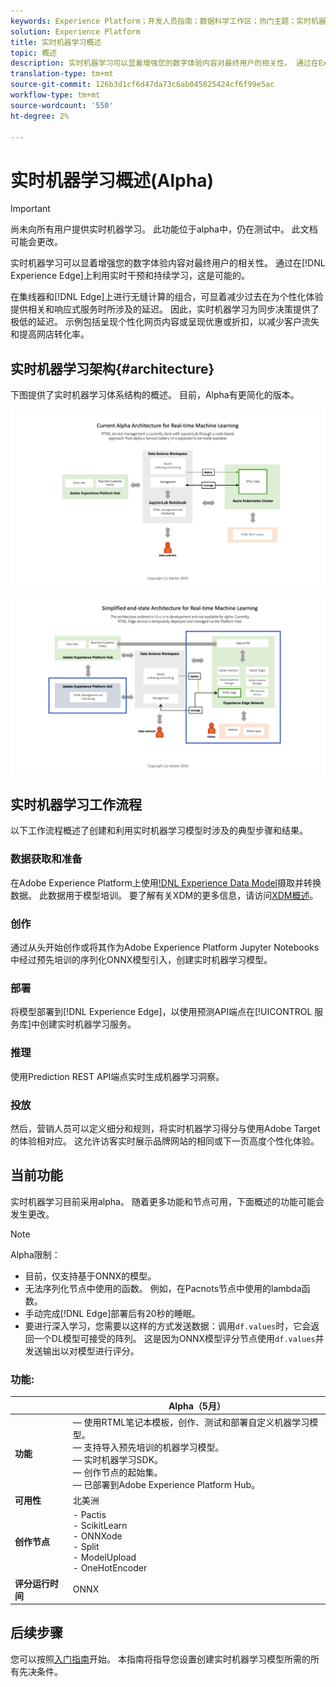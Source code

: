 ```yaml
---
keywords: Experience Platform；开发人员指南；数据科学工作区；热门主题；实时机器学习；
solution: Experience Platform
title: 实时机器学习概述
topic: 概述
description: 实时机器学习可以显着增强您的数字体验内容对最终用户的相关性。 通过在Experience Edge上利用实时参考和持续学习，可以实现这一点。
translation-type: tm+mt
source-git-commit: 126b3d1cf6d47da73c6ab045825424cf6f99e5ac
workflow-type: tm+mt
source-wordcount: '550'
ht-degree: 2%

---
```



# 实时机器学习概述(Alpha)

>[!IMPORTANT]
>
>尚未向所有用户提供实时机器学习。 此功能位于alpha中，仍在测试中。 此文档可能会更改。

实时机器学习可以显着增强您的数字体验内容对最终用户的相关性。 通过在[!DNL Experience Edge]上利用实时干预和持续学习，这是可能的。

在集线器和[!DNL Edge]上进行无缝计算的组合，可显着减少过去在为个性化体验提供相关和响应式服务时所涉及的延迟。 因此，实时机器学习为同步决策提供了极低的延迟。 示例包括呈现个性化网页内容或呈现优惠或折扣，以减少客户流失和提高网店转化率。

## 实时机器学习架构{#architecture}

下图提供了实时机器学习体系结构的概述。 目前，Alpha有更简化的版本。

![阿尔法](../images/rtml/alpha-arch.png)

![简化的概述](../images/rtml/end-to-end-arch.png)

## 实时机器学习工作流程

以下工作流程概述了创建和利用实时机器学习模型时涉及的典型步骤和结果。

### 数据获取和准备

在Adobe Experience Platform上使用[!DNL Experience Data Model](XDM)摄取并转换数据。 此数据用于模型培训。 要了解有关XDM的更多信息，请访问[XDM概述](../../xdm/home.md)。

### 创作

通过从头开始创作或将其作为Adobe Experience Platform Jupyter Notebooks中经过预先培训的序列化ONNX模型引入，创建实时机器学习模型。

### 部署

将模型部署到[!DNL Experience Edge]，以使用预测API端点在[!UICONTROL 服务库]中创建实时机器学习服务。

### 推理

使用Prediction REST API端点实时生成机器学习洞察。

### 投放

然后，营销人员可以定义细分和规则，将实时机器学习得分与使用Adobe Target的体验相对应。 这允许访客实时展示品牌网站的相同或下一页高度个性化体验。

## 当前功能

实时机器学习目前采用alpha。 随着更多功能和节点可用，下面概述的功能可能会发生更改。

>[!NOTE]
>
> Alpha限制：
> - 目前，仅支持基于ONNX的模型。
> - 无法序列化节点中使用的函数。 例如，在Pacnots节点中使用的lambda函数。
> - 手动完成[!DNL Edge]部署后有20秒的睡眠。
> - 要进行深入学习，您需要以这样的方式发送数据：调用`df.values`时，它会返回一个DL模型可接受的阵列。 这是因为ONNX模型评分节点使用`df.values`并发送输出以对模型进行评分。



### 功能:

|  | Alpha（5月） |
| --- | --- |
| **功能** |  — 使用RTML笔记本模板，创作、测试和部署自定义机器学习模型。 <br>  — 支持导入预先培训的机器学习模型。<br>  — 实时机器学习SDK。<br>  — 创作节点的起始集。<br>  — 已部署到Adobe Experience Platform Hub。 |
| **可用性** | 北美洲 |
| **创作节点** | - Pactis <br> - ScikitLearn <br> - ONNXode <br> - Split <br> - ModelUpload <br> - OneHotEncoder |
| **评分运行时间** | ONNX |

## 后续步骤

您可以按照[入门指南](./getting-started.md)开始。 本指南将指导您设置创建实时机器学习模型所需的所有先决条件。

